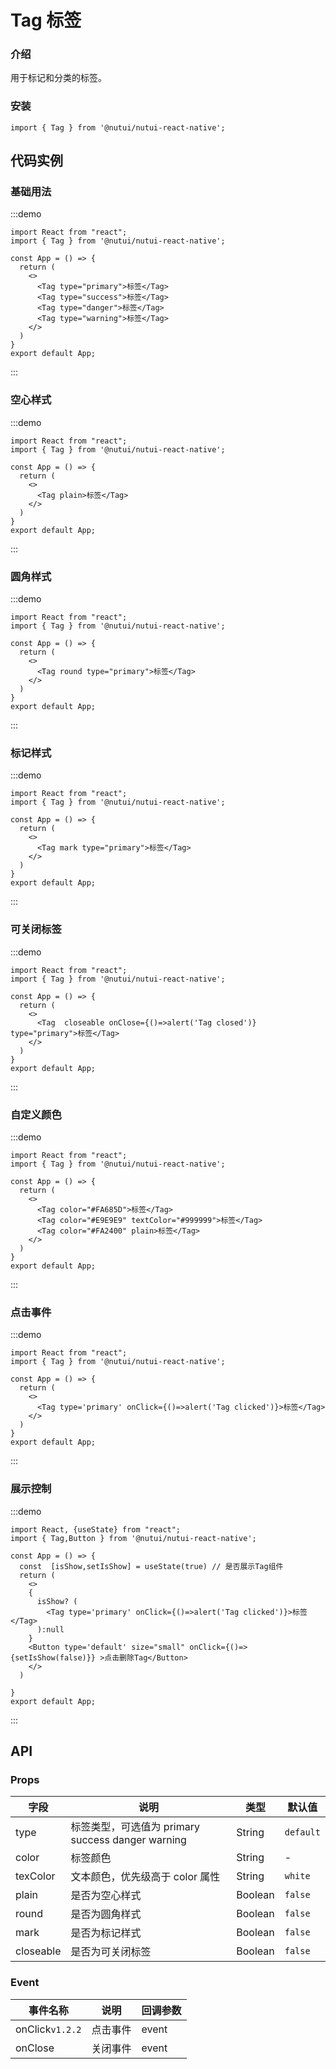 # Tag 标签

### 介绍

用于标记和分类的标签。

### 安装

```tsx
import { Tag } from '@nutui/nutui-react-native';
```

## 代码实例

### 基础用法

:::demo

```tsx
import React from "react";
import { Tag } from '@nutui/nutui-react-native';

const App = () => {
  return (
    <>
      <Tag type="primary">标签</Tag>
      <Tag type="success">标签</Tag>
      <Tag type="danger">标签</Tag>
      <Tag type="warning">标签</Tag>
    </>
  )
}
export default App;
```

:::

### 空心样式

:::demo

```tsx
import React from "react";
import { Tag } from '@nutui/nutui-react-native';

const App = () => {
  return (
    <>
      <Tag plain>标签</Tag>
    </>
  )
}
export default App;
```

:::

### 圆角样式

:::demo

```tsx
import React from "react";
import { Tag } from '@nutui/nutui-react-native';

const App = () => {
  return (
    <>
      <Tag round type="primary">标签</Tag>
    </>
  )
}
export default App;
```

:::

### 标记样式

:::demo

```tsx
import React from "react";
import { Tag } from '@nutui/nutui-react-native';

const App = () => {
  return (
    <>
      <Tag mark type="primary">标签</Tag>
    </>
  )
}
export default App;
```

:::

### 可关闭标签

:::demo

```tsx
import React from "react";
import { Tag } from '@nutui/nutui-react-native';

const App = () => {
  return (
    <>
      <Tag  closeable onClose={()=>alert('Tag closed')}  type="primary">标签</Tag>
    </>
  )
}
export default App;
```

:::

### 自定义颜色

:::demo

```tsx
import React from "react";
import { Tag } from '@nutui/nutui-react-native';

const App = () => {
  return (
    <>
      <Tag color="#FA685D">标签</Tag>
      <Tag color="#E9E9E9" textColor="#999999">标签</Tag>
      <Tag color="#FA2400" plain>标签</Tag>
    </>
  )
}
export default App;
```

:::

### 点击事件

:::demo

```tsx
import React from "react";
import { Tag } from '@nutui/nutui-react-native';

const App = () => {
  return (
    <>
      <Tag type='primary' onClick={()=>alert('Tag clicked')}>标签</Tag>
    </>
  )
}
export default App;
```

:::

### 展示控制

:::demo

```tsx
import React, {useState} from "react";
import { Tag,Button } from '@nutui/nutui-react-native';

const App = () => {
  const  [isShow,setIsShow] = useState(true) // 是否展示Tag组件
  return (
    <>
    {
      isShow? (
        <Tag type='primary' onClick={()=>alert('Tag clicked')}>标签</Tag>
      ):null
    }
    <Button type='default' size="small" onClick={()=>{setIsShow(false)}} >点击删除Tag</Button>
    </>
  )

}
export default App;
```

:::

## API

### Props

| 字段      | 说明                                              | 类型    | 默认值    |
| --------- | ------------------------------------------------- | ------- | --------- |
| type      | 标签类型，可选值为 primary success danger warning | String  | `default` |
| color     | 标签颜色                                          | String  | -         |
| texColor  | 文本颜色，优先级高于 color 属性                   | String  | `white`   |
| plain     | 是否为空心样式                                    | Boolean | `false`   |
| round     | 是否为圆角样式                                    | Boolean | `false`   |
| mark      | 是否为标记样式                                    | Boolean | `false`   |
| closeable | 是否为可关闭标签                                  | Boolean | `false`   |

### Event

| 事件名称        | 说明     | 回调参数 |
| --------------- | -------- | -------- |
| onClick`v1.2.2` | 点击事件 | event    |
| onClose         | 关闭事件 | event    |
